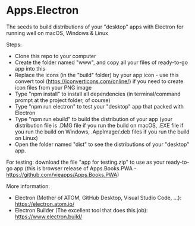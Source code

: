 # Apps.Electron
The seeds to build distributions of your "desktop" apps with Electron for running well on macOS, Windows & Linux

Steps:
- Clone this repo to your computer
- Create the folder named "www", and copy all your files of ready-to-go app into this
- Replace the icons (in the "build" folder) by your app icon - use this convert tool (https://iconverticons.com/online/) if you need to create icon files from your PNG image
- Type "npm install" to install all dependencies (in terminal/command prompt at the project folder, of course)
- Type "npm run electron" to test your "desktop" app that packed with Electron
- Type "npm run ebuild" to build the distribution of your app (your distribution file is .DMG file if you run the build on macOS, .EXE file if you run the build on Windows, .AppImage/.deb files if you run the build on Linux)
- Open the folder named "dist" to see the distributions of your "desktop" app.

For testing: download the file "app for testing.zip" to use as your ready-to-go app (this is browser release of Apps.Books.PWA - https://github.com/vieapps/Apps.Books.PWA)

More information:
- Electron (Mother of ATOM, GitHub Desktop, Visual Studio Code, ...): https://electron.atom.io/
- Electron Builder (The excellent tool that does this job): https://www.electron.build/
